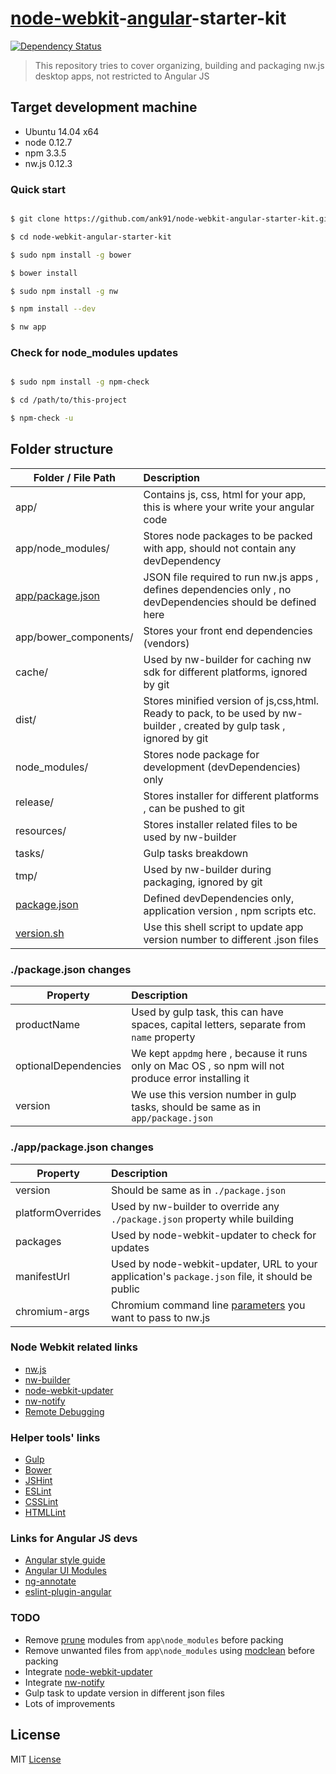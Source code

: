 # [node-webkit](http://nwjs.io/)-[angular](https://angularjs.org/)-starter-kit 
[![Dependency Status](https://www.versioneye.com/user/projects/5603e34ff5f2eb00170007a5/badge.svg?style=flat)](https://www.versioneye.com/user/projects/5603e34ff5f2eb00170007a5)



> This repository tries to cover organizing, building and packaging nw.js desktop apps, not restricted to Angular JS


## Target development machine
* Ubuntu 14.04 x64
* node 0.12.7
* npm 3.3.5
* nw.js 0.12.3


### Quick start

```bash

$ git clone https://github.com/ank91/node-webkit-angular-starter-kit.git

$ cd node-webkit-angular-starter-kit

$ sudo npm install -g bower

$ bower install

$ sudo npm install -g nw

$ npm install --dev

$ nw app

```

### Check for node_modules updates 

```bash

$ sudo npm install -g npm-check

$ cd /path/to/this-project

$ npm-check -u


```

## Folder structure
| Folder / File Path                | Description                          |
| -----------------------------     | :------------------------------------|
| app/                              | Contains js, css, html for your app, this is where your write your angular code                        |
| app/node_modules/                 | Stores node packages to be packed with app, should not contain any devDependency                      |
| [app/package.json](app/package.json)   | JSON file required to run nw.js apps , defines dependencies only , no devDependencies should be defined here                        |
| app/bower_components/                  | Stores your front end dependencies (vendors)                           |
| cache/                         | Used by nw-builder for caching nw sdk for different platforms, ignored by git                            |
| dist/                          | Stores minified version of js,css,html. Ready to pack, to be used by nw-builder , created by gulp task , ignored by git                           |
| node_modules/                  | Stores node package for development (devDependencies) only                             |
| release/                       | Stores installer for different platforms , can be pushed to git                             |   
| resources/                     | Stores installer related files to be used by nw-builder                             |
| tasks/                         | Gulp tasks breakdown                         |   
| tmp/                           | Used by nw-builder during packaging, ignored by git                          |
| [package.json](package.json)              | Defined devDependencies only, application version , npm scripts etc.                            |
| [version.sh](version.sh)                  | Use this shell script to update app version number to different .json files                             |   

### ./package.json changes

| Property                | Description                          |
| -----------------------------     | :------------------------------------|
| productName                       | Used by gulp task, this can have spaces, capital letters, separate from ```name``` property                        |
| optionalDependencies              | We kept ```appdmg``` here , because it runs only on Mac OS , so npm will not produce error installing it |
| version                           | We use this version number in gulp tasks, should be same as in ```app/package.json```|


### ./app/package.json changes

| Property                | Description                          |
| -----------------------------     | :------------------------------------|
| version                           | Should be same as in ```./package.json``` |
| platformOverrides                 | Used by nw-builder to override any ```./package.json``` property while building |
| packages                          | Used by node-webkit-updater to check for updates |
| manifestUrl                       | Used by  node-webkit-updater, URL to your application's ```package.json``` file, it should be public |
| chromium-args                     | Chromium command line [parameters](https://github.com/nwjs/nw.js/wiki/manifest-format#chromium-args) you want to pass to nw.js|



### Node Webkit related links
* [nw.js](https://github.com/nwjs/nw.js)
* [nw-builder](https://github.com/nwjs/nw-builder) 
* [node-webkit-updater](https://github.com/edjafarov/node-webkit-updater)
* [nw-notify](https://github.com/cgrossde/nw-notify)
* [Remote Debugging](https://github.com/nwjs/nw.js/wiki/Debugging-with-devtools#remote-debugging)


### Helper tools' links
* [Gulp](https://github.com/gulpjs/gulp/)
* [Bower](http://bower.io)
* [JSHint](https://github.com/jshint/jshint)
* [ESLint](https://github.com/eslint/eslint)
* [CSSLint](https://github.com/CSSLint/csslint)
* [HTMLLint](https://github.com/htmllint/htmllint)


### Links for Angular JS devs
* [Angular style guide](https://github.com/johnpapa/angular-styleguide)
* [Angular UI Modules](https://angular-ui.github.io/)
* [ng-annotate](https://github.com/Kagami/gulp-ng-annotate)
* [eslint-plugin-angular](https://github.com/Gillespie59/eslint-plugin-angular)


### TODO
* Remove [prune](https://docs.npmjs.com/cli/prune) modules from ```app\node_modules``` before packing
* Remove unwanted files from ```app\node_modules``` using [modclean](https://www.npmjs.com/package/modclean) before packing
* Integrate [node-webkit-updater](https://github.com/edjafarov/node-webkit-updater)
* Integrate [nw-notify](https://github.com/cgrossde/nw-notify)
* Gulp task to update version in different json files
* Lots of improvements


License
-------

MIT [License](LICENSE.txt)
